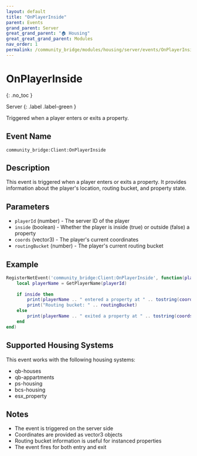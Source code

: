 ```yaml
---
layout: default
title: "OnPlayerInside"
parent: Events
grand_parent: Server
great_grand_parent: "🏠 Housing"
great_great_grand_parent: Modules
nav_order: 1
permalink: /community_bridge/modules/housing/server/events/OnPlayerInside/
---
```


# OnPlayerInside
{: .no_toc }

Server
{: .label .label-green }

Triggered when a player enters or exits a property.

## Event Name

```
community_bridge:Client:OnPlayerInside
```

## Description

This event is triggered when a player enters or exits a property. It provides information about the player's location, routing bucket, and property state.

## Parameters

- `playerId` (number) - The server ID of the player
- `inside` (boolean) - Whether the player is inside (true) or outside (false) a property
- `coords` (vector3) - The player's current coordinates
- `routingBucket` (number) - The player's current routing bucket

## Example

```lua
RegisterNetEvent('community_bridge:Client:OnPlayerInside', function(playerId, inside, coords, routingBucket)
    local playerName = GetPlayerName(playerId)
    
    if inside then
        print(playerName .. " entered a property at " .. tostring(coords))
        print("Routing bucket: " .. routingBucket)
    else
        print(playerName .. " exited a property at " .. tostring(coords))
    end
end)
```

## Supported Housing Systems

This event works with the following housing systems:
- qb-houses
- qb-appartments
- ps-housing
- bcs-housing
- esx_property

## Notes

- The event is triggered on the server side
- Coordinates are provided as vector3 objects
- Routing bucket information is useful for instanced properties
- The event fires for both entry and exit
